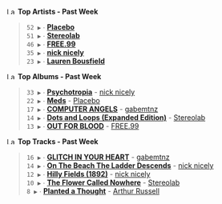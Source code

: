 <!--START_LASTFM_ARTISTS:{"period": "7day", "rows": 5}-->
<a href="https://last.fm" target="_blank"><img src="https://user-images.githubusercontent.com/17434202/215290617-e793598d-d7c9-428f-9975-156db1ba89cc.svg" alt="Last.fm Logo" width="18" height="13"/></a> **Top Artists - Past Week**

> `52 ▶️` ∙ **[Placebo](https://www.last.fm/music/Placebo)**<br/>
> `51 ▶️` ∙ **[Stereolab](https://www.last.fm/music/Stereolab)**<br/>
> `46 ▶️` ∙ **[FREE.99](https://www.last.fm/music/FREE.99)**<br/>
> `35 ▶️` ∙ **[nick nicely](https://www.last.fm/music/nick+nicely)**<br/>
> `23 ▶️` ∙ **[Lauren Bousfield](https://www.last.fm/music/Lauren+Bousfield)**<br/>
<!--END_LASTFM_ARTISTS-->

<!--START_LASTFM_ALBUMS:{"period": "7day", "rows": 5}-->
<a href="https://last.fm" target="_blank"><img src="https://user-images.githubusercontent.com/17434202/215290617-e793598d-d7c9-428f-9975-156db1ba89cc.svg" alt="Last.fm Logo" width="18" height="13"/></a> **Top Albums - Past Week**

> `33 ▶️` ∙ **[Psychotropia](https://www.last.fm/music/nick+nicely/Psychotropia)** - [nick nicely](https://www.last.fm/music/nick+nicely)<br/>
> `22 ▶️` ∙ **[Meds](https://www.last.fm/music/Placebo/Meds)** - [Placebo](https://www.last.fm/music/Placebo)<br/>
> `17 ▶️` ∙ **[COMPUTER ANGELS](https://www.last.fm/music/gabemtnz/COMPUTER+ANGELS)** - [gabemtnz](https://www.last.fm/music/gabemtnz)<br/>
> `14 ▶️` ∙ **[Dots and Loops (Expanded Edition)](https://www.last.fm/music/Stereolab/Dots+and+Loops+(Expanded+Edition))** - [Stereolab](https://www.last.fm/music/Stereolab)<br/>
> `13 ▶️` ∙ **[OUT FOR BLOOD](https://www.last.fm/music/FREE.99/OUT+FOR+BLOOD)** - [FREE.99](https://www.last.fm/music/FREE.99)<br/>
<!--END_LASTFM_ALBUMS-->

<!--START_LASTFM_TRACKS:{"period": "7day", "rows": 5}-->
<a href="https://last.fm" target="_blank"><img src="https://user-images.githubusercontent.com/17434202/215290617-e793598d-d7c9-428f-9975-156db1ba89cc.svg" alt="Last.fm Logo" width="18" height="13"/></a> **Top Tracks - Past Week**

> `16 ▶️` ∙ **[GLITCH IN YOUR HEART](https://www.last.fm/music/gabemtnz/_/GLITCH+IN+YOUR+HEART)** - [gabemtnz](https://www.last.fm/music/gabemtnz)<br/>
> `14 ▶️` ∙ **[On The Beach The Ladder Descends](https://www.last.fm/music/nick+nicely/_/On+The+Beach+The+Ladder+Descends)** - [nick nicely](https://www.last.fm/music/nick+nicely)<br/>
> `12 ▶️` ∙ **[Hilly Fields (1892)](https://www.last.fm/music/nick+nicely/_/Hilly+Fields+(1892))** - [nick nicely](https://www.last.fm/music/nick+nicely)<br/>
> `10 ▶️` ∙ **[The Flower Called Nowhere](https://www.last.fm/music/Stereolab/_/The+Flower+Called+Nowhere)** - [Stereolab](https://www.last.fm/music/Stereolab)<br/>
> `8 ▶️` ∙ **[Planted a Thought](https://www.last.fm/music/Arthur+Russell/_/Planted+a+Thought)** - [Arthur Russell](https://www.last.fm/music/Arthur+Russell)<br/>
<!--END_LASTFM_TRACKS-->
